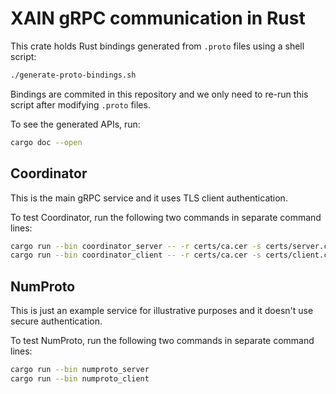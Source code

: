 # XAIN gRPC communication in Rust

This crate holds Rust bindings generated from `.proto` files using a shell script:

```sh
./generate-proto-bindings.sh
```

Bindings are commited in this repository and we only need to re-run this script after modifying
`.proto` files.

To see the generated APIs, run:

```sh
cargo doc --open
```

## Coordinator

This is the main gRPC service and it uses TLS client authentication.

To test Coordinator, run the following two commands in separate command lines:

```sh
cargo run --bin coordinator_server -- -r certs/ca.cer -s certs/server.cer -k certs/server.key 
cargo run --bin coordinator_client -- -r certs/ca.cer -s certs/client.cer -k certs/client.key
```

## NumProto

This is just an example service for illustrative purposes and it doesn't use secure authentication.

To test NumProto, run the following two commands in separate command lines:

```sh
cargo run --bin numproto_server
cargo run --bin numproto_client
```
